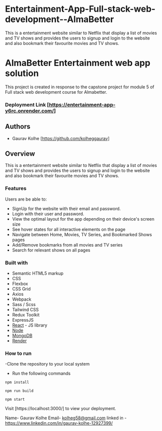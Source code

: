 # Entertainment-App-Full-stack-web-development--AlmaBetter
This is a entertainment website similar to Netflix that display a list of movies and TV shows and provides the users to signup and login to the website and also bookmark their favourite movies and TV shows.

# AlmaBetter Entertainment web app solution

This project is created in response to the capstone project for module 5 of Full stack web development course for Almabetter.

### Deployment Link [https://entertainment-app-y6rc.onrender.com/] 

## Authors

- Gaurav Kolhe [https://github.com/kolheggaurav]


## Overview
This is a entertainment website similar to Netflix that display a list of movies and TV shows and provides the users to signup and login to the website and also bookmark their favourite movies and TV shows.

### Features

Users are be able to:
- SignUp for the website with their email and password.
- Login with their user and password.
- View the optimal layout for the app depending on their device's screen size
- See hover states for all interactive elements on the page
- Navigate between Home, Movies, TV Series, and Bookmarked Shows pages
- Add/Remove bookmarks from all movies and TV series
- Search for relevant shows on all pages


### Built with

- Semantic HTML5 markup
- CSS
- Flexbox
- CSS Grid
- Axios
- Webpack
- Sass / Scss
- Tailwind CSS
- Redux Toolkit
- ExpressJS 
- [React](https://reactjs.org/) - JS library
- [Node](https://nodejs.org/)
- [MongoDB](https://www.mongodb.com/)
- [Render](https://www.render.com)

### How to run

-Clone the repository to your local system

- Run the following commands

```npm install```

```npm run build```

```npm start```

Visit [https://localhost:3000/] to view your deployment. 


Name- Gaurav Kolhe
Email- kolheg58@gmail.com
linked in -https://www.linkedin.com/in/gaurav-kolhe-12927399/